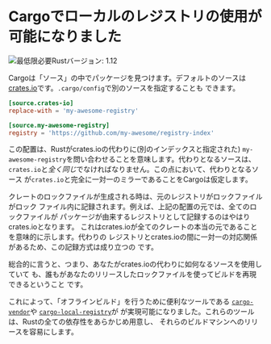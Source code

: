 # Cargoでローカルのレジストリの使用が可能になりました
<!-- # Cargo can use a local registry replacement -->

<!-- ![Minimum Rust version: 1.12](https://img.shields.io/badge/Minimum%20Rust%20Version-1.12-brightgreen.svg) -->

![最低限必要Rustバージョン: 1.12](https://img.shields.io/badge/Minimum%20Rust%20Version-1.12-brightgreen.svg)

<!-- Cargo finds its packages in a "source". The default source is [crates.io](https://crates.io). However, you -->
<!-- can choose a different source in your `.cargo/config`: -->

Cargoは「ソース」の中でパッケージを見つけます。デフォルトのソースは
[crates.io](https://crates.io)です。`.cargo/config`で別のソースを指定することも
できます。

```toml
[source.crates-io]
replace-with = 'my-awesome-registry'

[source.my-awesome-registry]
registry = 'https://github.com/my-awesome/registry-index'
```

<!-- This configuration means that instead of using crates.io, Cargo will query -->
<!-- the `my-awesome-registry` source instead (configured to a different index -->
<!-- here). This alternate source *must be the exact same* as the crates.io index. -->
<!-- Cargo assumes that replacement sources are exact 1:1 mirrors in this respect, -->
<!-- and the following support is designed around that assumption. -->

この配置は、Rustがcrates.ioの代わりに(別のインデックスと指定された)
`my-awesome-registry`を問い合わせることを意味します。代わりとなるソースは、
`crates.io`と*全く同じ*でなければなりません。この点において、代わりとなるソース
が`crates.io`と完全に一対一のミラーであることをCargoは仮定します。

<!-- When generating a lock file for crate using a replacement registry, the -->
<!-- original registry will be encoded into the lock file. For example in the -->
<!-- configuration above, all lock files will still mention crates.io as the -->
<!-- registry that packages originated from. This semantically represents how -->
<!-- crates.io is the source of truth for all crates, and this is upheld because -->
<!-- all replacements have a 1:1 correspondance. -->

クレートのロックファイルが生成される時は、元のレジストリがロックファイルがロック
ファイル内に記録されます。例えば、上記の配置の元では、全てのロックファイルが
パッケージが由来するレジストリとして記録するのはやはりcrates.ioとなります。
これはcrates.ioが全てのクレートの本当の元であることを意味的に示します。代わりの
レジストリとcrates.ioの間に一対一の対応関係があるため、この記録方式は成り立つの
です。

<!-- Overall, this means that no matter what replacement source you're working -->
<!-- with, you can ship your lock file to anyone else and you'll all still have -->
<!-- verifiably reproducible builds! -->

総合的に言うと、つまり、あなたがcrates.ioの代わりに如何なるソースを使用していて
も、誰もがあなたのリリースしたロックファイルを使ってビルドを再現できるということ
です。

<!-- This has enabled tools like -->
<!-- [`cargo-vendor`](https://github.com/alexcrichton/cargo-vendor) and -->
<!-- [`cargo-local-registry`](https://github.com/alexcrichton/cargo-local-registry), -->
<!-- which are often useful for "offline builds." They prepare the list of all -->
<!-- Rust dependencies ahead of time, which lets you ship them to a build machine -->
<!-- with ease. -->

これによって、「オフラインビルド」を行うために便利なツールである
[`cargo-vendor`](https://github.com/alexcrichton/cargo-vendor)や
[`cargo-local-registry`](https://github.com/alexcrichton/cargo-local-registry)が
が実現可能になりました。これらのツールは、Rustの全ての依存性をあらかじめ用意し、
それらのビルドマシンへのリリースを容易にします。
